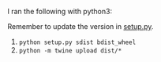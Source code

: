 I ran the following with python3:

Remember to update the version in [setup.py](setup.py).

1. `python setup.py sdist bdist_wheel`
2. `python -m twine upload dist/*`
